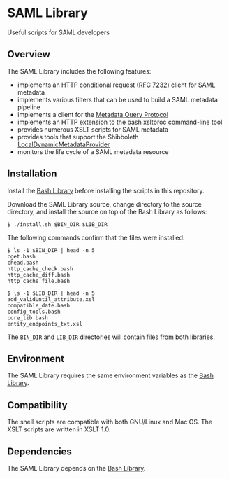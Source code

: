 # SAML Library

Useful scripts for SAML developers

## Overview

The SAML Library includes the following features:

* implements an HTTP conditional request ([RFC 7232](https://tools.ietf.org/html/rfc7232)) client for SAML metadata
* implements various filters that can be used to build a SAML metadata pipeline
* implements a client for the [Metadata Query Protocol](https://github.com/iay/md-query)
* implements an HTTP extension to the bash xsltproc command-line tool
* provides numerous XSLT scripts for SAML metadata
* provides tools that support the Shibboleth [LocalDynamicMetadataProvider](https://wiki.shibboleth.net/confluence/x/hYGNAQ)
* monitors the life cycle of a SAML metadata resource

## Installation

Install the [Bash Library](https://github.com/trscavo/bash-library) before installing the scripts in this repository.

Download the SAML Library source, change directory to the source directory, and install the source on top of the Bash Library as follows:

```Shell
$ ./install.sh $BIN_DIR $LIB_DIR
```

The following commands confirm that the files were installed:

```Shell
$ ls -1 $BIN_DIR | head -n 5
cget.bash
chead.bash
http_cache_check.bash
http_cache_diff.bash
http_cache_file.bash

$ ls -1 $LIB_DIR | head -n 5
add_validUntil_attribute.xsl
compatible_date.bash
config_tools.bash
core_lib.bash
entity_endpoints_txt.xsl
```

The `BIN_DIR` and `LIB_DIR` directories will contain files from both libraries.

## Environment

The SAML Library requires the same environment variables as the [Bash Library](https://github.com/trscavo/bash-library).

## Compatibility

The shell scripts are compatible with both GNU/Linux and Mac OS. The XSLT scripts are written in XSLT 1.0.

## Dependencies

The SAML Library depends on the [Bash Library](https://github.com/trscavo/bash-library).
